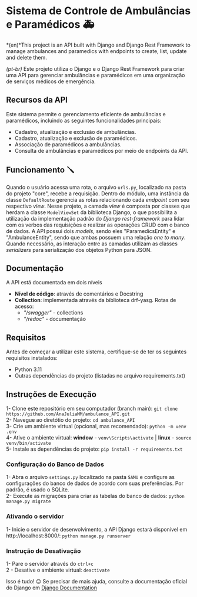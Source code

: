# Sistema de Controle de Ambulâncias e Paramédicos 🚑
*(en)*This project is an API built with Django and Django Rest Framework to manage ambulances and paramedics with endpoints to create, list, update and delete them.

*(pt-br)* Este projeto utiliza o Django e o Django Rest Framework para criar uma API para gerenciar ambulâncias e paramédicos em uma organização de serviços médicos de emergência.

## Recursos da API
Este sistema permite o gerenciamento eficiente de ambulâncias e paramédicos, incluindo as seguintes funcionalidades principais:

- Cadastro, atualização e exclusão de ambulâncias.
- Cadastro, atualização e exclusão de paramédicos.
- Associação de paramédicos a ambulâncias.
- Consulta de ambulâncias e paramédicos por meio de endpoints da API.

## Funcionamento 🪛
Quando o usuário acessa uma rota, o arquivo `urls.py`, localizado na pasta do projeto "core", recebe a requisição. Dentro do módulo, uma instância da classe `DefaultRoute` gerencia as rotas relacionando cada *endpoint* com seu respectivo *view*. Nesse projeto, a camada *view* é composta por classes que herdam a classe `ModelViewSet` da biblioteca Django, o que possibilita a utilização da implementação padrão do *Django rest-framework* para lidar com os verbos das requisições e realizar as operações CRUD com o banco de dados. A API possui dois *models*, sendo eles "ParamedicsEntity" e "AmbulanceEntity", sendo que ambas possuem uma relação *one to many*.
Quando necessário, as interação entre as camadas utilizam as classes *serializers* para serialização dos objetos Python para JSON.


## Documentação
A API está documentada em dois níveis
- **Nível de código**: através de comentários e Docstring
- **Collection**: implementada através da biblioteca drf-yasg. Rotas de acesso:
    - *"/swagger"* - collections
    - *"/redoc"* - documentação

## Requisitos

Antes de começar a utilizar este sistema, certifique-se de ter os seguintes requisitos instalados:
- Python 3.11
- Outras dependências do projeto (listadas no arquivo requirements.txt)


## Instruções de Execução

1- Clone este repositório em seu computador (branch main):  ```git clone https://github.com/AnaJuliaMM/ambulance_API.git``` </br>
2- Navegue ao diretótio do projeto: `cd ambulance_API`  </br>
3- Crie um ambiente virtual (opcional, mas recomendado): `python -m venv .env`  </br>
4- Ative o ambiente virtual: **window** - `venv\Scripts\activate` | **linux** - `source venv/bin/activate`  </br>
5- Instale as dependências do projeto:  `pip install -r requirements.txt` </br> 

### Configuração do Banco de Dados
1- Abra o arquivo `settings.py` localizado na pasta `SAMU` e configure as configurações do banco de dados de acordo com suas preferências. Por padrão, é usado o SQLite. <br>
2- Execute as migrações para criar as tabelas do banco de dados: `python manage.py migrate`

### Ativando o servidor
1- Inicie o servidor de desenvolvimento, a API Django estará disponível em http://localhost:8000/: `python manage.py runserver` </br>  

### Instrução de Desativação
1- Pare o servidor através do `ctrl+c` </br>
2 - Desative o ambiente virtual: `deactivate`

Isso é tudo! 😉
Se precisar de mais ajuda, consulte a documentação oficial do Django em [Django Documentation](https://docs.djangoproject.com/en/4.2/)





